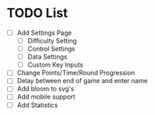 # TODO List

- [ ] Add Settings Page
  - [ ] Difficulty Setting
  - [ ] Control Settings
  - [ ] Data Settings
  - [ ] Custom Key Inputs
- [ ] Change Points/Time/Round Progression
- [ ] Delay between end of game and enter name
- [ ] Add bloom to svg's
- [ ] Add mobile support
- [ ] Add Statistics